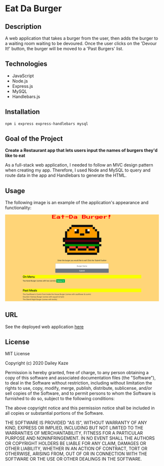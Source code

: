 # Eat Da Burger

## Description

A web application that takes a burger from the user, then adds the burger to a waiting room waiting to be devoured. Once the user clicks on the 'Devour It!' button, the burger will be moved to a 'Past Burgers' list.

## Technologies

* JavaScript
* Node.js
* Express.js
* MySQL
* Handlebars.js

## Installation

````
npm i express express-handlebars mysql
````

## Goal of the Project

**Create a Restaurant app that lets users input the names of burgers they'd like to eat**

As a full-stack web application, I needed to follow an MVC design pattern when creating my app. Therefore, I used Node and MySQL to query and route data in the app and Handlebars to generate the HTML.

## Usage

The following image is an example of the application's appearance and functionality: 

![Image](public/burger-screenshot.png)

## URL

See the deployed web application [here](https://arcane-anchorage-18876.herokuapp.com/)

## License

MIT License

Copyright (c) 2020 Dailey Kaze

Permission is hereby granted, free of charge, to any person obtaining a copy of this software and associated documentation files (the "Software"), to deal in the Software without restriction, including without limitation the rights to use, copy, modify, merge, publish, distribute, sublicense, and/or sell copies of the Software, and to permit persons to whom the Software is furnished to do so, subject to the following conditions:

The above copyright notice and this permission notice shall be included in all copies or substantial portions of the Software.

THE SOFTWARE IS PROVIDED "AS IS", WITHOUT WARRANTY OF ANY KIND, EXPRESS OR IMPLIED, INCLUDING BUT NOT LIMITED TO THE WARRANTIES OF MERCHANTABILITY, FITNESS FOR A PARTICULAR PURPOSE AND NONINFRINGEMENT. IN NO EVENT SHALL THE AUTHORS OR COPYRIGHT HOLDERS BE LIABLE FOR ANY CLAIM, DAMAGES OR OTHER LIABILITY, WHETHER IN AN ACTION OF CONTRACT, TORT OR OTHERWISE, ARISING FROM, OUT OF OR IN CONNECTION WITH THE SOFTWARE OR THE USE OR OTHER DEALINGS IN THE SOFTWARE.
